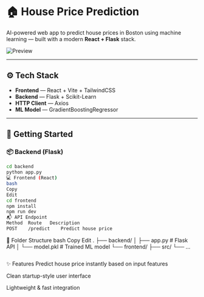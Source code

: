 # 🏠 House Price Prediction

AI-powered web app to predict house prices in Boston using machine learning — built with a modern **React + Flask** stack.

![Preview](preview.png)

---

## ⚙️ Tech Stack

- **Frontend** — React + Vite + TailwindCSS  
- **Backend** — Flask + Scikit-Learn  
- **HTTP Client** — Axios  
- **ML Model** — GradientBoostingRegressor  

---

## 🚀 Getting Started

### 📦 Backend (Flask)

```bash
cd backend
python app.py
💻 Frontend (React)
bash
Copy
Edit
cd frontend
npm install
npm run dev
📬 API Endpoint
Method	Route	Description
POST	/predict	Predict house price
```

📁 Folder Structure
bash
Copy
Edit
.
├── backend/
│   ├── app.py          # Flask API
│   └── model.pkl       # Trained ML model
└── frontend/
    ├── src/
    └── ...

```
```


✨ Features
Predict house price instantly based on input features

Clean startup-style user interface

Lightweight & fast integration

